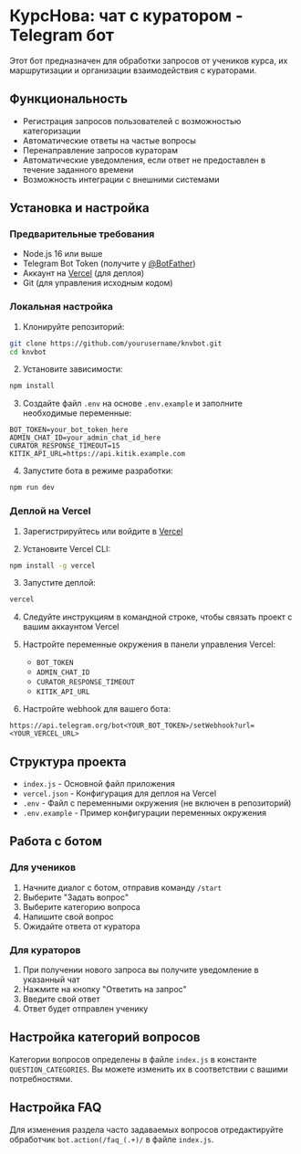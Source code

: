 # КурсНова: чат с куратором - Telegram бот

Этот бот предназначен для обработки запросов от учеников курса, их маршрутизации и организации взаимодействия с кураторами.

## Функциональность

- Регистрация запросов пользователей с возможностью категоризации
- Автоматические ответы на частые вопросы
- Перенаправление запросов кураторам
- Автоматические уведомления, если ответ не предоставлен в течение заданного времени
- Возможность интеграции с внешними системами

## Установка и настройка

### Предварительные требования

- Node.js 16 или выше
- Telegram Bot Token (получите у [@BotFather](https://t.me/BotFather))
- Аккаунт на [Vercel](https://vercel.com/) (для деплоя)
- Git (для управления исходным кодом)

### Локальная настройка

1. Клонируйте репозиторий:
```bash
git clone https://github.com/yourusername/knvbot.git
cd knvbot
```

2. Установите зависимости:
```bash
npm install
```

3. Создайте файл `.env` на основе `.env.example` и заполните необходимые переменные:
```
BOT_TOKEN=your_bot_token_here
ADMIN_CHAT_ID=your_admin_chat_id_here
CURATOR_RESPONSE_TIMEOUT=15
KITIK_API_URL=https://api.kitik.example.com
```

4. Запустите бота в режиме разработки:
```bash
npm run dev
```

### Деплой на Vercel

1. Зарегистрируйтесь или войдите в [Vercel](https://vercel.com/)

2. Установите Vercel CLI:
```bash
npm install -g vercel
```

3. Запустите деплой:
```bash
vercel
```

4. Следуйте инструкциям в командной строке, чтобы связать проект с вашим аккаунтом Vercel

5. Настройте переменные окружения в панели управления Vercel:
   - `BOT_TOKEN`
   - `ADMIN_CHAT_ID`
   - `CURATOR_RESPONSE_TIMEOUT`
   - `KITIK_API_URL`

6. Настройте webhook для вашего бота:
```
https://api.telegram.org/bot<YOUR_BOT_TOKEN>/setWebhook?url=<YOUR_VERCEL_URL>
```

## Структура проекта

- `index.js` - Основной файл приложения
- `vercel.json` - Конфигурация для деплоя на Vercel
- `.env` - Файл с переменными окружения (не включен в репозиторий)
- `.env.example` - Пример конфигурации переменных окружения

## Работа с ботом

### Для учеников

1. Начните диалог с ботом, отправив команду `/start`
2. Выберите "Задать вопрос"
3. Выберите категорию вопроса
4. Напишите свой вопрос
5. Ожидайте ответа от куратора

### Для кураторов

1. При получении нового запроса вы получите уведомление в указанный чат
2. Нажмите на кнопку "Ответить на запрос"
3. Введите свой ответ
4. Ответ будет отправлен ученику

## Настройка категорий вопросов

Категории вопросов определены в файле `index.js` в константе `QUESTION_CATEGORIES`. Вы можете изменить их в соответствии с вашими потребностями.

## Настройка FAQ

Для изменения раздела часто задаваемых вопросов отредактируйте обработчик `bot.action(/faq_(.+)/` в файле `index.js`.